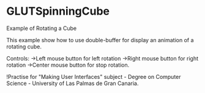 # GLUTSpinningCube
Example of Rotating a Cube

This example show how to use double-buffer for display an animation of a rotating cube.

Controls:
->Left mouse button for left rotation
->Right mouse button for right rotation
->Center mouse button for stop rotation.



!Practise for "Making User Interfaces" subject - Degree on Computer Science - University of Las Palmas de Gran Canaria.
